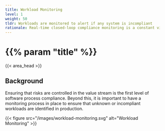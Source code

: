 ```yaml
---
title: Workload Monitoring
level: 1
weight: 50
tldr: Workloads are monitored to alert if any system is incompliant
rationale: Real-time closed-loop compliance monitoring is a constant vigil against threats
---
```


# {{% param "title" %}}
{{< area_head >}}

## Background

Ensuring that risks are controlled in the value stream is the first level of
software process compliance.  Beyond this, it is important to have a monitoring
process in place to ensure that unknown or incompliant workloads are identified
in production.

{{< figure src="/images/workload-monitoring.svg" alt="Workload Monitoring" >}}